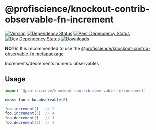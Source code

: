 # @profiscience/knockout-contrib-observable-fn-increment

[![Version][npm-version-shield]][npm]
[![Dependency Status][david-dm-shield]][david-dm]
[![Peer Dependency Status][david-dm-peer-shield]][david-dm-peer]
[![Dev Dependency Status][david-dm-dev-shield]][david-dm-dev]
[![Downloads][npm-stats-shield]][npm-stats]

[david-dm]: https://david-dm.org/Profiscience/knockout-contrib?path=packages/observable.fn.increment
[david-dm-shield]: https://david-dm.org/Profiscience/knockout-contrib/status.svg?path=packages/observable.fn.increment

[david-dm-peer]: https://david-dm.org/Profiscience/knockout-contrib?path=packages/observable.fn.increment&type=peer
[david-dm-peer-shield]: https://david-dm.org/Profiscience/knockout-contrib/peer-status.svg?path=packages/observable.fn.increment

[david-dm-dev]: https://david-dm.org/Profiscience/knockout-contrib?path=packages/observable.fn.increment&type=dev
[david-dm-dev-shield]: https://david-dm.org/Profiscience/knockout-contrib/dev-status.svg?path=packages/observable.fn.increment

[npm]: https://www.npmjs.com/package/@profiscience/knockout-contrib-observable-fn-increment
[npm-version-shield]: https://img.shields.io/npm/v/@profiscience/knockout-contrib-observable-fn-increment.svg

[npm-stats]: http://npm-stat.com/charts.html?package=@profiscience/knockout-contrib-observable-fn-increment&author=&from=&to=
[npm-stats-shield]: https://img.shields.io/npm/dt/@profiscience/knockout-contrib-observable-fn-increment.svg?maxAge=2592000

**NOTE:** It is recommended to use the [@profiscience/knockout-contrib-observable-fn metapackage](../observable.fn)

Increments/decrements numeric observables

## Usage

```javascript
import '@profiscience/knockout-contrib-observable-fn/increment'

const foo = ko.observable(0)

foo.increment()   // 1
foo.increment(3)  // 4
foo.decrement()   // 3
foo.decrement(2)  // 1
```